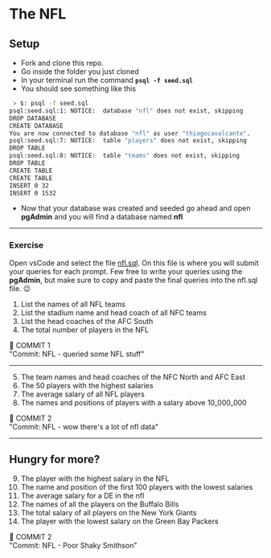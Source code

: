 # The NFL

## Setup 
- Fork and clone this repo.
- Go inside the folder you just cloned
- In your terminal run the command **`psql -f seed.sql`**
- You should see something like this
```sh
 > $: psql -f seed.sql 
psql:seed.sql:1: NOTICE:  database "nfl" does not exist, skipping
DROP DATABASE
CREATE DATABASE
You are now connected to database "nfl" as user "thiagocavalcante".
psql:seed.sql:7: NOTICE:  table "players" does not exist, skipping
DROP TABLE
psql:seed.sql:8: NOTICE:  table "teams" does not exist, skipping
DROP TABLE
CREATE TABLE
CREATE TABLE
INSERT 0 32
INSERT 0 1532
```
- Now that your database was created and seeded go ahead and open **pgAdmin** and you will find a database named **nfl**

<hr>

### Exercise
Open vsCode and select the file [nfl.sql](nfl.sql). On this file is where you will submit your queries for each prompt. Few free to write your queries using the **pgAdmin**, but make sure to copy and paste the final queries into the nfl.sql file. :wink:
<br>

1.  List the names of all NFL teams
2.  List the stadium name and head coach of all NFC teams
3.  List the head coaches of the AFC South
4.  The total number of players in the NFL

&#x1F534; COMMIT 1<br>
"Commit: NFL - queried some NFL stuff"
<hr>

5.  The team names and head coaches of the NFC North and AFC East
6.  The 50 players with the highest salaries
7.  The average salary of all NFL players
8.  The names and positions of players with a salary above 10_000_000

&#x1F534; COMMIT 2<br>
"Commit: NFL - wow there's a lot of nfl data"
<hr>

## Hungry for more?

9.  The player with the highest salary in the NFL
10. The name and position of the first 100 players with the lowest salaries
11. The average salary for a DE in the nfl
12. The names of all the players on the Buffalo Bills
13. The total salary of all players on the New York Giants
14. The player with the lowest salary on the Green Bay Packers

&#x1F534; COMMIT 2<br>
"Commit: NFL - Poor Shaky Smithson"

